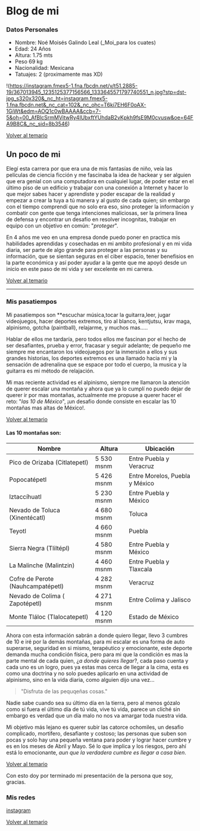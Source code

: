 # Blog de mi 
 
### Datos Personales 
- Nombre: Noé Moisés Galindo Leal (_Moi_para los cuates)
- Edad: 24 Años
- Altura: 1.75 mts
- Peso 69 kg
- Nacionalidad: Mexicana 
- Tatuajes: 2 (proximamente mas XD)

!(https://instagram.fmex5-1.fna.fbcdn.net/v/t51.2885-19/367013945_1235125377156566_1333645571797740551_n.jpg?stp=dst-jpg_s320x320&_nc_ht=instagram.fmex5-1.fna.fbcdn.net&_nc_cat=102&_nc_ohc=T6ki7EH6F0oAX-1GiWt&edm=AOQ1c0wBAAAA&ccb=7-5&oh=00_AfBlcSrmMVitwRy4IUbxftYUhdaB2vKpkh9fsE9M0cvusw&oe=64FA9B8C&_nc_sid=8b3546)

[Volver al temario](README.md)

 
## Un poco de mi 



Elegí esta carrera por que era una de mis fantasías de niño, veía las películas de ciencia ficción y me fascinaba la idea de hackear y ser alguien que era genial con una computadora en cualquiel lugar, de poder estar en el último piso de un edificio y trabajar con una conexión a Internet y hacer lo que mejor sabes hacer y aprendiste y poder escapar de la realidad y empezar a crear la tuya a tú manera y al gusto de cada quien; sin embargo con el tiempo comprendí que no solo era eso, sino proteger la información y combatir con gente que tenga intenciones maliciosas, ser la primera linea de defensa y encontrar un desafio en resolver incognitas, trabajar en equipo con un objetivo en común: "_proteger_".

En 4 años me veo en una empresa donde puedo poner en practica mis habilidades aprendidas y cosechadas en mi ambito profesional y en mi vida diaria, ser parte de algo grande para proteger a las personas y su información, que se sientan seguras en el ciber espacio, tener benefisios en la parte económica y así poder ayudar a la gente que me apoyó desde un inicio en este paso de mi vida y ser excelente en mi carrera.

[Volver al temario](README.md)

---
### Mis pasatiempos 

Mi pasatiempos son **escuchar música,tocar la guitarra,leer, jugar videojuegos, hacer deportes extremos, tiro al blanco, kentjutsu, krav maga, alpinismo, gotcha (paintball), relajarme, y muchos mas.....

Hablar de ellos me tardaría, pero todos ellos me fascinan por el hecho de ser desafiantes, prueba y error, fracasar y seguir adelante; de pequeño me siempre me encantaron los videojuegos por la inmersión a ellos y sus grandes historias, los deportes extremos es una llamado hacia mi y la sensación de adrenalina que se espace por todo el cuerpo, la musica y la guitarra es mi método de relajación.

Mi mas reciente actividad es el alpinismo, siempre me llamaron la atención de querer escalar una montaña y ahora que ya lo cumplí no puedo dejar de querer ir por mas montañas, actualmente me propuse a querer hacer el reto: "_las 10 de México_", ¡un desafio donde consiste en escalar las 10 montañas mas altas de México!.

[Volver al temario](README.md)

#### Las 10 montañas son:
| Nombre | Altura | Ubicación |
| - | - |- |
| Pico de Orizaba (Citlatepetl) | 5 530 msnm | Entre Puebla y Veracruz |
| Popocatépetl | 5 426 msnm | Entre Morelos, Puebla y México |
| Iztaccíhuatl | 5 230 msnm | Entre Puebla y México | 
| Nevado de Toluca (Xinentécatl) | 4 680 msnm | Toluca | 
| Teyotl | 4 660 msnm | Puebla | 
| Sierra Negra (Tliltépl) | 4 580 msnm | Entre Puebla y México
| La Malinche (Malintzin) | 4 460 msnm | Entre Puebla y Tlaxcala 
| Cofre de Perote (Nauhcampatépetl) | 4 282 msnm | Veracruz |
| Nevado de Colima ( Zapotépetl) | 4 271 msnm | Entre Colima y Jalisco |
| Monte Tláloc (Tlalocatepetl) | 4 120 msnm | Estado de México  

Ahora con esta información sabrán a donde quiero llegar, llevo 3 cumbres de 10 e iré por la demás montañas, para mi escalar es una forma de auto superarse, seguridad en si mismo, terapéutico y emocionante, este deporte demanda mucha condición física, pero para mi que la condición es mas la parte mental de cada quien, ¿_a donde quieres llegar_?, cada paso cuenta y cada uno es un logro, pues ya estas mas cerca de llegar a la cima, esta es como una doctrina y no solo puedes aplicarlo en una actividad de alpinismo, sino en la vida diaria, como alguien dijo una vez...

>"Disfruta de las pequqeñas cosas."

Nadie sabe cuando sea su último día en la tierra, pero al menos gózalo como si fuera el último día de tú vida, vive tú vida, parece un cliché sin embargo es verdad que un día malo no nos va amargar toda nuestra vida.

Mi objetivo más lejano es querer subir las catorce ochomiles, un desafio complicado, mortifero, desafiante y costoso; las personas que suben son pocas y solo hay una pequeña ventana para poder y lograr hacer cumbre y es en los meses de Abril y Mayo. Sé lo que implica y los riesgos, pero ahí está lo emocionante, _aun que la verdadera cumbre es llegar a casa bien_.

[Volver al temario](README.md)

Con esto doy por terminado mi presentación de la persona que soy, gracias.

 ### Mis redes

[instagram](https://www.instagram.com/moi_noak/)

 [Volver al temario](README.md)